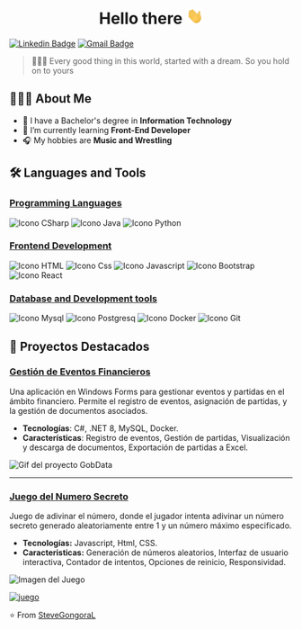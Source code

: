 <h1 align='center'> Hello there <img src="https://raw.githubusercontent.com/ABSphreak/ABSphreak/master/gifs/Hi.gif" width="30px"></h1>

[![Linkedin Badge](https://img.shields.io/badge/-Steve_Brayton_Góngora_Luévano-blue?style=flat-square&logo=Linkedin&logoColor=white&link=https://www.linkedin.com/in/stevegongoral//)](https://www.linkedin.com/in/stevegongoral/) [![Gmail Badge](https://img.shields.io/badge/-steve.gongora@gmail.com-c14438?style=flat-square&logo=Gmail&logoColor=white&link=mailto:steve.gongora@gmail.com)](mailto:steve.gongora@gmail.com)

> 👨🏻‍🚀 Every good thing in this world, started with a dream. So you hold on to yours
## 👨🏻‍💻 About Me
- 🦾 I have a Bachelor's degree in **Information Technology**
- 🌱 I’m currently learning **Front-End Developer**
- 🎧 My hobbies are **Music and Wrestling**

## 🛠 Languages and Tools
### <a href="">Programming Languages</a>
<div>
 <img src="https://github.com/user-attachments/assets/cdd4eb62-3244-4bab-a12f-76b2712b2fba" alt="Icono CSharp" />
 <img src="https://github.com/user-attachments/assets/dc79190e-5fe6-4cad-973e-45f6a8a8cd25" alt="Icono Java" />
 <img src="https://github.com/user-attachments/assets/560a2372-43f9-41d7-ada6-40e7e1d6c9b9" alt="Icono Python" />
</div>

### <a href="">Frontend Development</a>
<img src="https://github.com/user-attachments/assets/fc158f66-ff59-4444-b5fa-fb52f408bccf" alt="Icono HTML" />
<img src="https://github.com/user-attachments/assets/55b6cfc6-5ccf-45af-a916-f6f4a3ec6115" alt="Icono Css" />
<img src="https://github.com/user-attachments/assets/829a41f8-6853-4a2b-b17f-f3b505541282" alt="Icono Javascript" />
<img src="https://github.com/user-attachments/assets/684e54b0-76ea-4352-bc11-6a3d648e4c30" alt="Icono Bootstrap" />
<img src="https://github.com/user-attachments/assets/97708086-8afd-49a7-b800-ad8a67e0c2e5" alt="Icono React" />

### <a href="">Database and Development tools</a>
<img src="https://github.com/user-attachments/assets/23659131-9311-4a4f-bae0-24e80969fda8" alt="Icono Mysql" />
<img src="https://github.com/user-attachments/assets/e7ac6c30-c5a4-43aa-9ac5-3ce801528cbc" alt="Icono Postgresq" />
<img src="https://github.com/user-attachments/assets/bf72fed5-97ba-47ef-bfe4-ad1c46040cc9" alt="Icono Docker" />
<img src="https://github.com/user-attachments/assets/3b6c0ac5-406a-4fbc-a1d0-46d48afe76e2" alt="Icono Git" />

## 🌟 Proyectos Destacados 
### [Gestión de Eventos Financieros](https://github.com/SteveGongoraL/GobData)
Una aplicación en Windows Forms para gestionar eventos y partidas en el ámbito financiero. Permite el registro de eventos, asignación de partidas, y la gestión de documentos asociados.

- **Tecnologías**: C#, .NET 8, MySQL, Docker.
- **Características**: Registro de eventos, Gestión de partidas, Visualización y descarga de documentos, Exportación de partidas a Excel.

<img src="https://github.com/user-attachments/assets/73c6b19b-97ea-4248-b2da-cff0de0fc101" alt="Gif del proyecto GobData" width="375" />

---

### [Juego del Numero Secreto](https://stevegongoral.github.io/Juego-numero-secreto/)
Juego de adivinar el número, donde el jugador intenta adivinar un número secreto generado aleatoriamente entre 1 y un número máximo especificado.

- **Tecnologías:** Javascript, Html, CSS.
- **Caracteristicas:** Generación de números aleatorios, Interfaz de usuario interactiva, Contador de intentos, Opciones de reinicio, Responsividad.

<img src="https://github.com/user-attachments/assets/6a24d1c8-4bf0-47c7-adcd-b0fc99bace6b" alt="Imagen del Juego" width="375" />

[![juego](https://img.shields.io/badge/Game_Link-efd81d?style=for-the-badge&logoColor=white&color=800080)](https://stevegongoral.github.io/Juego-numero-secreto/)


 ⭐️ From [SteveGongoraL](https://github.com/stevegongoral)
